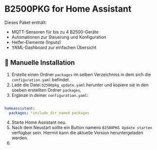 # B2500PKG for Home Assistant

Dieses Paket enthält:
- MQTT-Sensoren für bis zu 4 B2500-Geräte
- Automationen zur Steuerung und Konfiguration
- Helfer-Elemente (Inputs)
- YAML-Dashboard zur einfachen Übersicht

## 🔧 Manuelle Installation
1. Erstelle einen Ordner `packages` im selben Verzeichniss in dem sich die `configuration.yaml` befindet.
2. Lade die Datei `b2500pkg_update.yaml` herunter und kopiere sie in den soeben erstellten Ordner `packages`.
3. Ergänze in deiner `configuration.yaml`:

```yaml

homeassistant:
  packages: !include_dir_named packages

```

4. Starte Home Assistant neu.
5. Nach dem Neustart sollte ein Button namens `B2500PKG Update starten` verfügbar sein.
   Hiermit kann die aktuelle Version heruntergeladen werden.
6.
